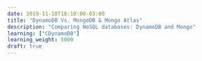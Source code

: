 ```yaml
---
date: 2019-11-18T18:10:00-03:00
title: "DynamoDB Vs. MongoDB & Mongo Atlas"
description: "Comparing NoSQL databases: DynamoDB and Mongo"
learning: ["CDynamoDB"]
learning_weight: 5000
draft: true
---
```


# 
